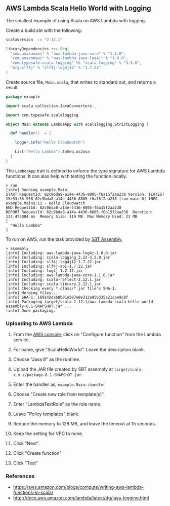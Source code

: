 ## AWS Lambda Scala Hello World with Logging

The smallest example of using Scala on AWS Lambda with logging.

Create a build.sbt with the following:

```scala
scalaVersion  := "2.12.1"

libraryDependencies ++= Seq(
  "com.amazonaws" % "aws-lambda-java-core" % "1.1.0",
  "com.amazonaws" % "aws-lambda-java-log4j" % "1.0.0",
  "com.typesafe.scala-logging" %% "scala-logging" % "3.5.0",
  "org.slf4j" % "slf4j-log4j12" % "1.7.22"
)
```

Create source file, `Main.scala`, that writes to standard out, and
returns a result.

```scala
package example

import scala.collection.JavaConverters._

import com.typesafe.scalalogging

object Main extends LambdaApp with scalalogging.StrictLogging {

  def handler()  = {

    logger.info("Hello Cloudwatch")

    List("Hello Lambda").toSeq.asJava
  }
}
```

The `LambdaApp` trait is defined to enforce the type signature for AWS
Lambda functions.  It can also help with testing the function locally.

```
> run
[info] Running example.Main
START RequestId: 82c9bda8-a14e-4436-8805-f6a15f2aa238 Version: $LATEST
15:53:35.958 82c9bda8-a14e-4436-8805-f6a15f2aa238 [run-main-0] INFO  example.Main$:11 - Hello Cloudwatch
END RequestId: 82c9bda8-a14e-4436-8805-f6a15f2aa238
REPORT RequestId: 82c9bda8-a14e-4436-8805-f6a15f2aa238  Duration: 133.473084 ms  Memory Size: 119 MB  Max Memory Used: 23 MB
[
  "Hello Lambda"
]
```

To run on AWS, run the task provided by
[SBT Assembly](http://github.com/sbt/sbt-assembly),

```
> assembly
[info] Including: aws-lambda-java-log4j-1.0.0.jar
[info] Including: scala-logging_2.12-3.5.0.jar
[info] Including: slf4j-log4j12-1.7.22.jar
[info] Including: slf4j-api-1.7.22.jar
[info] Including: log4j-1.2.17.jar
[info] Including: aws-lambda-java-core-1.1.0.jar
[info] Including: scala-reflect-2.12.1.jar
[info] Including: scala-library-2.12.1.jar
[info] Checking every *.class/*.jar file's SHA-1.
[info] Merging files...
[info] SHA-1: 169142dab8b01e507e8e312a95b335a21cae9c8f
[info] Packaging target/scala-2.12.1/aws-lambda-scala-hello-world-assembly-0.1-SNAPSHOT.jar ...
[info] Done packaging.
```

### Uploading to AWS Lambda

1. From the [AWS console](https://console.aws.amazon.com), click on
"Configure function" from the Lambda service.

1. For name, give "ScalaHelloWorld".  Leave the description blank.

1. Choose "Java 8" as the runtime.

1. Upload the JAR file created by SBT assembly at
`target/scala-x.y.z/package-0.1-SNAPSHOT.jar`.

1. Enter the handler as, `example.Main::handler`

1. Choose "Create new role from template(s)".

1. Enter "LambdaTestRole" as the role name.

1. Leave "Policy templates" blank.

1. Reduce the memory to 128 MB, and leave the timeout at 15 seconds.

1. Keep the setting for VPC to none.

1. Click "Next".

1. Click "Create function"

1. Click "Test"

### References

- https://aws.amazon.com/blogs/compute/writing-aws-lambda-functions-in-scala/
- http://docs.aws.amazon.com/lambda/latest/dg/java-logging.html